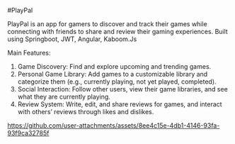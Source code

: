 #PlayPal

PlayPal is an app for gamers to discover and track their games while connecting with friends to share and review their gaming experiences. Built using Springboot, JWT, Angular, Kaboom.Js

Main Features:
1. Game Discovery: Find and explore upcoming and trending games.
2. Personal Game Library: Add games to a customizable library and categorize them (e.g., currently playing, not yet played, completed).
3. Social Interaction: Follow other users, view their game libraries, and see what they are currently playing.
4. Review System: Write, edit, and share reviews for games, and interact with others’ reviews through likes and dislikes.

https://github.com/user-attachments/assets/8ee4c15e-4db1-4146-93fa-93f9ca32785f

